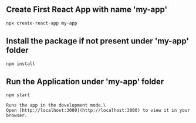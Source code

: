 ## Create First React App with name 'my-app'
    npx create-react-app my-app

## Install the package if not present under 'my-app' folder
    npm install

## Run the Application under 'my-app' folder

    npm start

    Runs the app in the development mode.\
    Open [http://localhost:3000](http://localhost:3000) to view it in your browser.